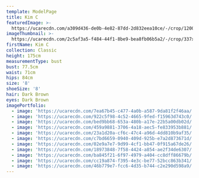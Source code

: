 ```yaml
---
template: ModelPage
title: Kim C
featuredImage: >-
  https://ucarecdn.com/a309d436-de0b-4e82-87dd-2d832eea10ce/-/crop/1200x593/0,0/-/preview/
imageThumbnail: >-
  https://ucarecdn.com/2c5af3a5-f484-44f1-8be9-bea8fb06b5a2/-/crop/337x444/92,22/-/preview/
firstName: Kim C
collection: Classic
height: 175cm
measurementType: bust
bust: 77.5cm
waist: 71cm
hips: 84cm
size: '8'
shoeSize: '8'
hair: Dark Brown
eyes: Dark Brown
imagePortfolio:
  - image: 'https://ucarecdn.com/7ea67b45-c477-4a0b-a587-9da81f2f46aa/'
  - image: 'https://ucarecdn.com/922c5f98-4c52-4665-9fed-f15963d743c0/'
  - image: 'https://ucarecdn.com/bed9bb68-653a-480b-a17e-22b5a00db02d/'
  - image: 'https://ucarecdn.com/459a9881-3706-4a18-aec5-fe833953b881/'
  - image: 'https://ucarecdn.com/23a1d20a-cf6c-47c4-a96d-4dd810b9af35/'
  - image: 'https://ucarecdn.com/c7bd6659-0940-409d-925b-e7a2d873671d/'
  - image: 'https://ucarecdn.com/02e9a7e7-9d99-4cf1-bb47-0f915a67de26/'
  - image: 'https://ucarecdn.com/18973848-7f58-4424-a854-ae2f34de6307/'
  - image: 'https://ucarecdn.com/ba845f21-6f97-4979-a404-cc8dff86679b/'
  - image: 'https://ucarecdn.com/cc19a874-f395-4e3c-be77-52bcc863b341/'
  - image: 'https://ucarecdn.com/46b779e7-fcc6-4d35-b744-c2e290d598a9/'
---
```


